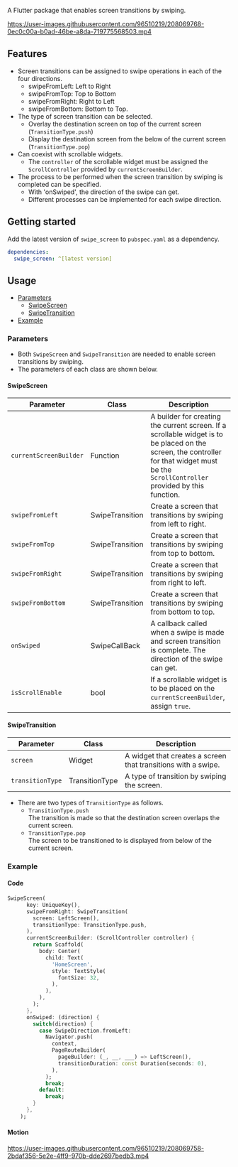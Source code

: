 A Flutter package that enables screen transitions by swiping.

https://user-images.githubusercontent.com/96510219/208069768-0ec0c00a-b0ad-46be-a8da-719775568503.mp4

## Features

- Screen transitions can be assigned to swipe operations in each of the four directions.
  - swipeFromLeft: Left to Right
  - swipeFromTop: Top to Bottom
  - swipeFromRight: Right to Left
  - swipeFromBottom: Bottom to Top.
- The type of screen transition can be selected.
  - Overlay the destination screen on top of the current screen (`TransitionType.push`)
  - Display the destination screen from the below of the current screen (`TransitionType.pop`)
- Can coexist with scrollable widgets.
  - The `controller` of the scrollable widget must be assigned the `ScrollController` provided by `currentScreenBuilder`.
- The process to be performed when the screen transition by swiping is completed can be specified.
  - With 'onSwiped', the direction of the swipe can get.
  - Different processes can be implemented for each swipe direction.

## Getting started

Add the latest version of `swipe_screen` to `pubspec.yaml` as a dependency.

```yaml
dependencies:
  swipe_screen: ^[latest version]
```

## Usage

- [Parameters](#parameters)
  - [SwipeScreen](#swipescreen)
  - [SwipeTransition](#swipetransition)
- [Example](#example)

### Parameters

- Both `SwipeScreen` and `SwipeTransition` are needed to enable screen transitions by swiping.
- The parameters of each class are shown below.

#### SwipeScreen

| Parameter | Class | Description |
|-|-|-|
| `currentScreenBuilder` | Function | A builder for creating the current screen. If a scrollable widget is to be placed on the screen, the controller for that widget must be the `ScrollController` provided by this function. |
| `swipeFromLeft` | SwipeTransition | Create a screen that transitions by swiping from left to right. |
| `swipeFromTop` | SwipeTransition | Create a screen that transitions by swiping from top to bottom. |
| `swipeFromRight` | SwipeTransition | Create a screen that transitions by swiping from right to left. |
| `swipeFromBottom` | SwipeTransition | Create a screen that transitions by swiping from bottom to top. |
| `onSwiped` | SwipeCallBack | A callback called when a swipe is made and screen transition is complete. The direction of the swipe can get. |
| `isScrollEnable` | bool | If a scrollable widget is to be placed on the `currentScreenBuilder`, assign `true`. |

#### SwipeTransition

| Parameter | Class | Description |
|-|-|-|
| `screen` | Widget | A widget that creates a screen that transitions with a swipe. |
| `transitionType` | TransitionType | A type of transition by swiping the screen. |

- There are two types of `TransitionType` as follows.
  - `TransitionType.push`   
  The transition is made so that the destination screen overlaps the current screen.
  - `TransitionType.pop`   
  The screen to be transitioned to is displayed from below of the current screen.

### Example

#### Code

```dart
SwipeScreen(
      key: UniqueKey(),
      swipeFromRight: SwipeTransition(
        screen: LeftScreen(),
        transitionType: TransitionType.push,
      ),
      currentScreenBuilder: (ScrollController controller) {
        return Scaffold(
          body: Center(
            child: Text(
              'HomeScreen',
              style: TextStyle(
                fontSize: 32,
              ),
            ),
          ),
        );
      },
      onSwiped: (direction) {
        switch(direction) {
          case SwipeDirection.fromLeft:
            Navigator.push(
              context,
              PageRouteBuilder(
                pageBuilder: (_, __, ___) => LeftScreen(),
                transitionDuration: const Duration(seconds: 0),
              ),
            );
            break;
          default:
            break;
        }
      },
    );
```

#### Motion

https://user-images.githubusercontent.com/96510219/208069758-2bdaf356-5e2e-4ff9-970b-dde2697bedb3.mp4
